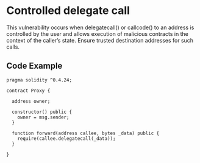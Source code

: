 # Controlled delegate call

This vulnerability occurs when delegatecall() or callcode() to an address is controlled by the user and allows execution of malicious contracts in the context of the caller’s state. Ensure trusted destination addresses for such calls. 

## Code Example
```
pragma solidity ^0.4.24;

contract Proxy {

  address owner;

  constructor() public {
    owner = msg.sender;  
  }

  function forward(address callee, bytes _data) public {
    require(callee.delegatecall(_data));
  }

}
```
